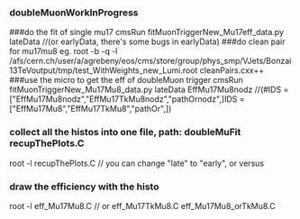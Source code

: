 ### doubleMuonWorkInProgress
###do the fit of single mu17
cmsRun fitMuonTriggerNew_Mu17eff_data.py  lateData  //(or earlyData, there's some bugs in earlyData)
###do clean pair for mu17mu8 eg.
root -b -q -l  /afs/cern.ch/user/a/agrebeny/eos/cms/store/group/phys_smp/VJets/Bonzai13TeVoutput/tmp/test_WithWeights_new_Lumi.root cleanPairs.cxx++  
###use the micro to get the eff of doubleMuon trigger
cmsRun fitMuonTriggerNew_Mu17Mu8_data.py lateData EffMu17Mu8nodz //(#IDS = ["EffMu17Mu8nodz","EffMu17TkMu8nodz","pathOrnodz",]IDS = ["EffMu17Mu8","EffMu17TkMu8","pathOr",])
### collect all the histos into one file, path: doubleMuFit recupThePlots.C
root -l recupThePlots.C   // you can change "late" to "early", or versus
### draw the efficiency with the histo 
root -l eff_Mu17Mu8.C // or eff_Mu17TkMu8.C eff_Mu17Mu8_orTkMu8.C

